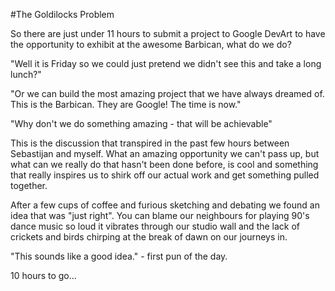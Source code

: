 #The Goldilocks Problem

So there are just under 11 hours to submit a project to Google DevArt to have the opportunity to exhibit at the awesome Barbican, what do we do?

"Well it is Friday so we could just pretend we didn't see this and take a long lunch?"

"Or we can build the most amazing project that we have always dreamed of. This is the Barbican. They are Google! The time is now."

"Why don't we do something amazing - that will be achievable"

This is the discussion that transpired in the past few hours between Sebastijan and myself. What an amazing opportunity we can't pass up, but what can we really do that hasn't been done before, is cool and something that really inspires us to shirk off our actual work and get something pulled together. 

After a few cups of coffee and furious sketching and debating we found an idea that was "just right". You can blame our neighbours for playing 90's dance music so loud it vibrates through our studio wall and the lack of crickets and birds chirping at the break of dawn on our journeys in. 

"This sounds like a good idea." - first pun of the day.

10 hours to go...
